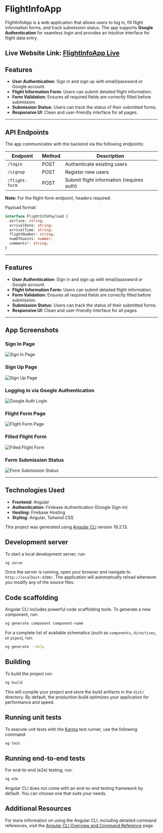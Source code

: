# FlightInfoApp

FlightInfoApp is a web application that allows users to log in, fill flight information forms, and track submission status. The app supports **Google Authentication** for seamless login and provides an intuitive interface for flight data entry.

Live Website Link: [FlightInfoApp Live](https://flight-info-app-57f71.web.app/)
---

## Features

- **User Authentication:** Sign in and sign up with email/password or Google account.
- **Flight Information Form:** Users can submit detailed flight information.
- **Form Validation:** Ensures all required fields are correctly filled before submission.
- **Submission Status:** Users can track the status of their submitted forms.
- **Responsive UI:** Clean and user-friendly interface for all pages.

---

## API Endpoints

The app communicates with the backend via the following endpoints:

| Endpoint       | Method | Description                                      |
|----------------|--------|--------------------------------------------------|
| `/login`       | POST   | Authenticate existing users                      |
| `/signup`      | POST   | Register new users                               |
| `/flight-form` | POST   | Submit flight information (requires auth)       |

**Note:** For the flight-form endpoint, headers required:


Payload format:

```ts
interface FlightInfoPayload { 
  airline: string;
  arrivalDate: string;
  arrivalTime: string;
  flightNumber: string;
  numOfGuests: number;
  comments?: string;
}
```


---

## Features

- **User Authentication:** Sign in and sign up with email/password or Google account.
- **Flight Information Form:** Users can submit detailed flight information.
- **Form Validation:** Ensures all required fields are correctly filled before submission.
- **Submission Status:** Users can track the status of their submitted forms.
- **Responsive UI:** Clean and user-friendly interface for all pages.

---

## App Screenshots

### Sign In Page
![Sign In Page](https://github.com/user-attachments/assets/d641f276-6aee-4da7-aa3c-034cb6328a65)

### Sign Up Page
![Sign Up Page](https://github.com/user-attachments/assets/71110d2e-f5f2-4c86-b070-40f75c8f3906)

### Logging in via Google Authentication
![Google Auth Login](https://github.com/user-attachments/assets/88fdbe33-626c-45a9-9429-facac3eb1b67)

### Flight Form Page
![Flight Form Page](https://github.com/user-attachments/assets/eae60f14-680e-4942-904d-cfd62c2be99a)

### Filled Flight Form
![Filled Flight Form](https://github.com/user-attachments/assets/f7055ce0-b1ce-4e66-8151-5dd449eb40b3)

### Form Submission Status
![Form Submission Status](https://github.com/user-attachments/assets/77faeaca-ca19-464f-892e-ff23eba10fb4)

---

## Technologies Used

- **Frontend:** Angular
- **Authentication:** Firebase Authentication (Google Sign-In)
- **Hosting:** Firebase Hosting
- **Styling:** Angular, Tailwind CSS


This project was generated using [Angular CLI](https://github.com/angular/angular-cli) version 19.2.13.

## Development server

To start a local development server, run:

```bash
ng serve
```

Once the server is running, open your browser and navigate to `http://localhost:4200/`. The application will automatically reload whenever you modify any of the source files.

## Code scaffolding

Angular CLI includes powerful code scaffolding tools. To generate a new component, run:

```bash
ng generate component component-name
```

For a complete list of available schematics (such as `components`, `directives`, or `pipes`), run:

```bash
ng generate --help
```

## Building

To build the project run:

```bash
ng build
```

This will compile your project and store the build artifacts in the `dist/` directory. By default, the production build optimizes your application for performance and speed.

## Running unit tests

To execute unit tests with the [Karma](https://karma-runner.github.io) test runner, use the following command:

```bash
ng test
```

## Running end-to-end tests

For end-to-end (e2e) testing, run:

```bash
ng e2e
```

Angular CLI does not come with an end-to-end testing framework by default. You can choose one that suits your needs.

## Additional Resources

For more information on using the Angular CLI, including detailed command references, visit the [Angular CLI Overview and Command Reference](https://angular.dev/tools/cli) page.
